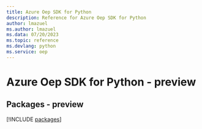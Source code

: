 ```yaml
---
title: Azure Oep SDK for Python
description: Reference for Azure Oep SDK for Python
author: lmazuel
ms.author: lmazuel
ms.data: 07/20/2023
ms.topic: reference
ms.devlang: python
ms.service: oep
---
```

# Azure Oep SDK for Python - preview
## Packages - preview
[!INCLUDE [packages](oep-index.md)]